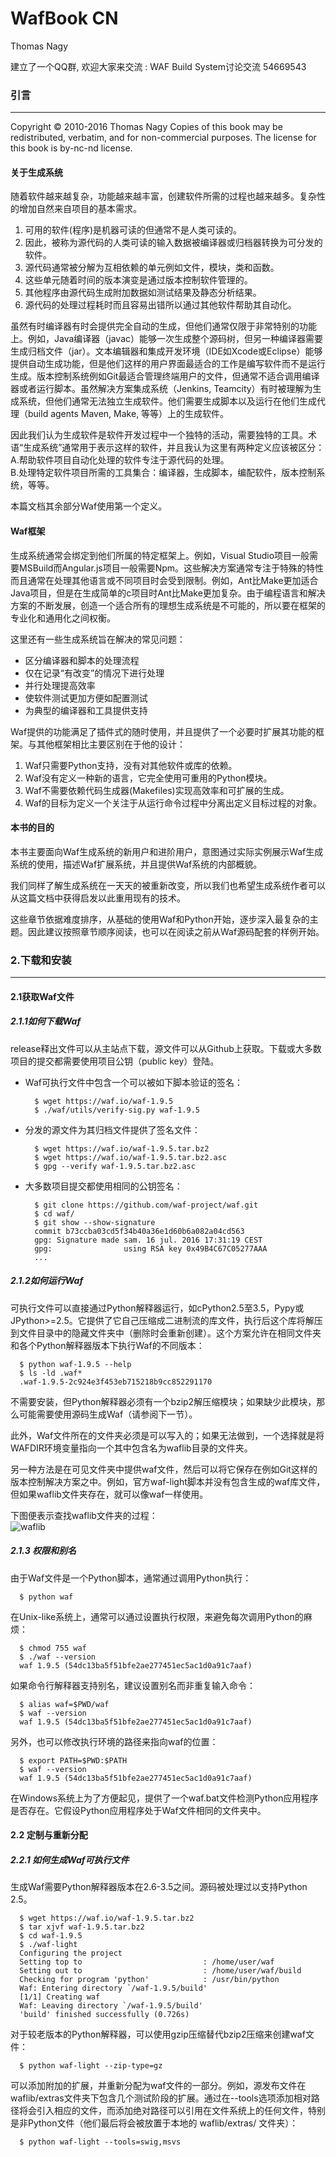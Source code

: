 
# WafBook CN  
Thomas Nagy

建立了一个QQ群, 欢迎大家来交流 : WAF Build System讨论交流 54669543

### 引言
----
Copyright © 2010-2016 Thomas Nagy
Copies of this book may be redistributed, verbatim, and for non-commercial purposes. The license for this book is by-nc-nd license.

#### 关于生成系统
随着软件越来越复杂，功能越来越丰富，创建软件所需的过程也越来越多。复杂性的增加自然来自项目的基本需求。  
1. 可用的软件(程序)是机器可读的但通常不是人类可读的。  
2. 因此，被称为源代码的人类可读的输入数据被编译器或归档器转换为可分发的软件。  
3. 源代码通常被分解为互相依赖的单元例如文件，模块，类和函数。  
4. 这些单元随着时间的版本演变是通过版本控制软件管理的。  
5. 其他程序由源代码生成附加数据如测试结果及静态分析结果。  
6. 源代码的处理过程耗时而且容易出错所以通过其他软件帮助其自动化。  

虽然有时编译器有时会提供完全自动的生成，但他们通常仅限于非常特别的功能上。例如，Java编译器（javac）能够一次生成整个源码树，但另一种编译器需要生成归档文件（jar）。文本编辑器和集成开发环境（IDE如Xcode或Eclipse）能够提供自动生成功能，但是他们这样的用户界面最适合的工作是编写软件而不是运行生成。版本控制系统例如Git最适合管理终端用户的文件，但通常不适合调用编译器或者运行脚本。虽然解决方案集成系统（Jenkins, Teamcity）有时被理解为生成系统，但他们通常无法独立生成软件。他们需要生成脚本以及运行在他们生成代理（build agents Maven, Make, 等等）上的生成软件。  

因此我们认为生成软件是软件开发过程中一个独特的活动，需要独特的工具。术语“生成系统”通常用于表示这样的软件，并且我认为这里有两种定义应该被区分：  
A.帮助软件项目自动化处理的软件专注于源代码的处理。  
B.处理特定软件项目所需的工具集合：编译器，生成脚本，编配软件，版本控制系统，等等。  

本篇文档其余部分Waf使用第一个定义。

#### Waf框架  
生成系统通常会绑定到他们所属的特定框架上。例如，Visual Studio项目一般需要MSBuild而Angular.js项目一般需要Npm。这些解决方案通常专注于特殊的特性而且通常在处理其他语言或不同项目时会受到限制。例如，Ant比Make更加适合Java项目，但是在生成简单的c项目时Ant比Make更加复杂。由于编程语言和解决方案的不断发展，创造一个适合所有的理想生成系统是不可能的，所以要在框架的专业化和通用化之间权衡。  

这里还有一些生成系统旨在解决的常见问题：
* 区分编译器和脚本的处理流程
* 仅在记录“有改变”的情况下进行处理
* 并行处理提高效率
* 使软件测试更加方便如配置测试
* 为典型的编译器和工具提供支持

Waf提供的功能满足了插件式的随时使用，并且提供了一个必要时扩展其功能的框架。与其他框架相比主要区别在于他的设计：  
1. Waf只需要Python支持，没有对其他软件或库的依赖。  
2. Waf没有定义一种新的语言，它完全使用可重用的Python模块。  
3. Waf不需要依赖代码生成器(Makefiles)实现高效率和可扩展的生成。  
4. Waf的目标为定义一个关注于从运行命令过程中分离出定义目标过程的对象。  

#### 本书的目的
本书主要面向Waf生成系统的新用户和进阶用户，意图通过实际实例展示Waf生成系统的使用，描述Waf扩展系统，并且提供Waf系统的内部概貌。  

我们同样了解生成系统在一天天的被重新改变，所以我们也希望生成系统作者可以从这篇文档中获得启发以此重用现有的技术。  

这些章节依据难度排序，从基础的使用Waf和Python开始，逐步深入最复杂的主题。因此建议按照章节顺序阅读，也可以在阅读之前从Waf源码配套的样例开始。  


### 2.下载和安装
----

#### 2.1获取Waf文件
##### 2.1.1如何下载Waf  
release释出文件可以从主站点下载，源文件可以从Github上获取。下载或大多数项目的提交都需要使用项目公钥（public key）登陆。
* Waf可执行文件中包含一个可以被如下脚本验证的签名：  

        $ wget https://waf.io/waf-1.9.5
        $ ./waf/utils/verify-sig.py waf-1.9.5

* 分发的源文件为其归档文件提供了签名文件：  

        $ wget https://waf.io/waf-1.9.5.tar.bz2
        $ wget https://waf.io/waf-1.9.5.tar.bz2.asc
        $ gpg --verify waf-1.9.5.tar.bz2.asc  

* 大多数项目提交都使用相同的公钥签名：  

        $ git clone https://github.com/waf-project/waf.git
        $ cd waf/
        $ git show --show-signature
        commit b73ccba03cd5f34b40a36e1d60b6a082a04cd563
        gpg: Signature made sam. 16 jul. 2016 17:31:19 CEST
        gpg:                using RSA key 0x49B4C67C05277AAA
        ...

##### 2.1.2如何运行Waf
可执行文件可以直接通过Python解释器运行，如cPython2.5至3.5，Pypy或JPython>=2.5。它提供了它自己压缩成二进制流的库文件，执行后这个库将解压到文件目录中的隐藏文件夹中（删除时会重新创建）。这个方案允许在相同文件夹和各个Python解释器版本下执行Waf的不同版本：  

      $ python waf-1.9.5 --help
      $ ls -ld .waf*
      .waf-1.9.5-2c924e3f453eb715218b9cc852291170

不需要安装，但Python解释器必须有一个bzip2解压缩模块；如果缺少此模块，那么可能需要使用源码生成Waf（请参阅下一节）。  

此外，Waf文件所在的文件夹必须是可以写入的；如果无法做到，一个选择就是将WAFDIR环境变量指向一个其中包含名为waflib目录的文件夹。

另一种方法是在可见文件夹中提供waf文件，然后可以将它保存在例如Git这样的版本控制解决方案之中。例如，官方waf-light脚本并没有包含生成的waf库文件，但如果waflib文件夹存在，就可以像waf一样使用。  

下图便表示查找waflib文件夹的过程：  
![waflib](https://github.com/kklook/wafbook_cn/raw/master/book_image/waflib.png)

##### 2.1.3 权限和别名

由于Waf文件是一个Python脚本，通常通过调用Python执行：  

      $ python waf

在Unix-like系统上，通常可以通过设置执行权限，来避免每次调用Python的麻烦：  

      $ chmod 755 waf
      $ ./waf --version
      waf 1.9.5 (54dc13ba5f51bfe2ae277451ec5ac1d0a91c7aaf)

如果命令行解释器支持别名，建议设置别名而非重复输入命令：  

      $ alias waf=$PWD/waf
      $ waf --version
      waf 1.9.5 (54dc13ba5f51bfe2ae277451ec5ac1d0a91c7aaf)

另外，也可以修改执行环境的路径来指向waf的位置：  

      $ export PATH=$PWD:$PATH
      $ waf --version
      waf 1.9.5 (54dc13ba5f51bfe2ae277451ec5ac1d0a91c7aaf)

在Windows系统上为了方便起见，提供了一个waf.bat文件检测Python应用程序是否存在。它假设Python应用程序处于Waf文件相同的文件夹中。  

#### 2.2 定制与重新分配

##### 2.2.1 如何生成Waf可执行文件
生成Waf需要Python解释器版本在2.6-3.5之间。源码被处理过以支持Python 2.5。  

      $ wget https://waf.io/waf-1.9.5.tar.bz2
      $ tar xjvf waf-1.9.5.tar.bz2
      $ cd waf-1.9.5
      $ ./waf-light
      Configuring the project
      Setting top to                           : /home/user/waf
      Setting out to                           : /home/user/waf/build
      Checking for program 'python'            : /usr/bin/python
      Waf: Entering directory `/waf-1.9.5/build'
      [1/1] Creating waf
      Waf: Leaving directory `/waf-1.9.5/build'
      'build' finished successfully (0.726s)

对于较老版本的Python解释器，可以使用gzip压缩替代bzip2压缩来创建waf文件：  

      $ python waf-light --zip-type=gz

可以添加附加的扩展，并重新分配为waf文件的一部分。例如，源发布文件在waflib/extras文件夹下包含几个测试阶段的扩展。通过在--tools选项添加相对路径将会引入相应的文件，而添加绝对路径可以引用在文件系统上的任何文件，特别是非Python文件（他们最后将会被放置于本地的 waflib/extras/ 文件夹）：  

      $ python waf-light --tools=swig,msvs
